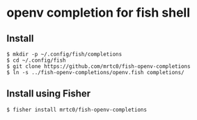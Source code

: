 # openv completion for fish shell

## Install

```shell
$ mkdir -p ~/.config/fish/completions
$ cd ~/.config/fish
$ git clone https://github.com/mrtc0/fish-openv-completions
$ ln -s ../fish-openv-completions/openv.fish completions/
```

## Install using Fisher

```shell
$ fisher install mrtc0/fish-openv-completions
```
